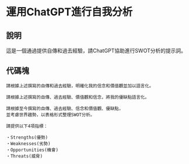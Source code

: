 # 運用ChatGPT進行自我分析

## 說明
這是一個通過提供自傳和過去經驗，請ChatGPT協助進行SWOT分析的提示詞。

## 代碼塊
```plaintext
請根據上述撰寫的自傳和過去經驗，明確化我的信念和價值觀並加以語言化。
```

```plaintext
請根據上述撰寫的自傳、過去經驗、價值觀和信念，將我的優缺點語言化。
```

```plaintext
請根據至今撰寫的自傳、過去經驗、信念和價值觀、優缺點，
並考慮世界趨勢，以表格形式整理SWOT分析。

請提供以下4項指標：

・Strengths(優勢)
・Weaknesses(劣勢)
・Opportunities(機會)
・Threats(威脅)